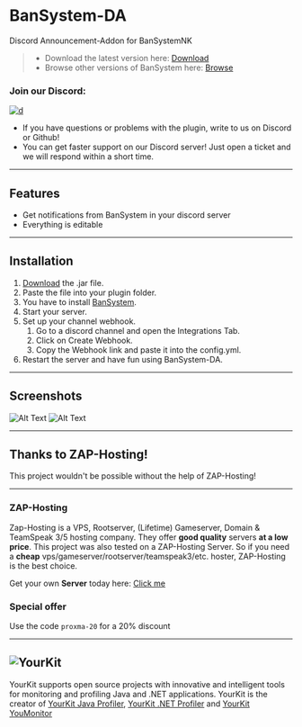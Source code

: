# BanSystem-DA

Discord Announcement-Addon for BanSystemNK

> * Download the latest version here: [Download](https://cloudburstmc.org/resources/bansystem-discord-addon.575/download)
> * Browse other versions of BanSystem here: [Browse](https://cloudburstmc.org/resources/bansystem-discord-addon.575/history)

### Join our Discord:
[![d](https://img.shields.io/discord/323953253458903040.svg)](https://discord.gg/Qcuv2f6)
* If you have questions or problems with the plugin, write to us on Discord or Github!
* You can get faster support on our Discord server! Just open a ticket and we will respond within a short time.

---

## Features

* Get notifications from BanSystem in your discord server
* Everything is editable

---

## Installation
1. [Download](https://cloudburstmc.org/resources/bansystem-discord-addon.575/download) the .jar file.
2. Paste the file into your plugin folder.
3. You have to install [BanSystem](https://cloudburstmc.org/resources/bansystem.332/download).
4. Start your server.
5. Set up your channel webhook.
   1. Go to a discord channel and open the Integrations Tab.
   2. Click on Create Webhook.
   3. Copy the Webhook link and paste it into the config.yml.
6. Restart the server and have fun using BanSystem-DA.

---

## Screenshots

![Alt Text](https://cloudburstmc.org/attachments/bansystem_da_1-png.2403/)
![Alt Text](https://cloudburstmc.org/attachments/bansystem_da_2-png.2404/)

---


## Thanks to ZAP-Hosting!
This project wouldn't be possible without the help of ZAP-Hosting!
***
### ZAP-Hosting
Zap-Hosting is a VPS, Rootserver, (Lifetime) Gameserver, Domain & TeamSpeak 3/5 hosting company. They offer **good quality** servers **at a low price**. This project was also tested on a ZAP-Hosting Server. So if you need a **cheap** vps/gameserver/rootserver/teamspeak3/etc. hoster, ZAP-Hosting is the best choice.

Get your own **Server** today here: [Click me](https://zap-hosting.com/lldv)

### Special offer
Use the code `proxma-20` for a 20% discount
***


![YourKit](https://www.yourkit.com/images/yklogo.png)
------
YourKit supports open source projects with innovative and intelligent tools
for monitoring and profiling Java and .NET applications.
YourKit is the creator of [YourKit Java Profiler](https://www.yourkit.com/java/profiler/),
[YourKit .NET Profiler](https://www.yourkit.com/.net/profiler/")
and [YourKit YouMonitor](https://www.yourkit.com/youmonitor/)
